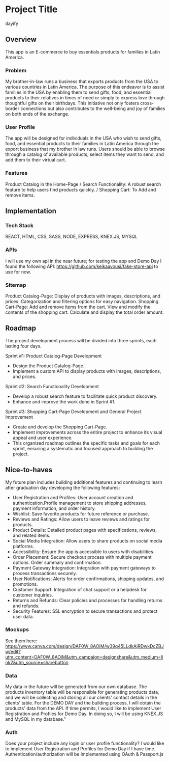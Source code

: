 # Project Title

dayify

## Overview

This app is an E-commerce to buy essentials products for families in Latin America.

### Problem

My brother-in-law runs a business that exports products from the USA to various countries in Latin America. The purpose of this endeavor is to assist families in the USA by enabling them to send gifts, food, and essential products to their relatives in times of need or simply to express love through thoughtful gifts on their birthdays. This initiative not only fosters cross-border connections but also contributes to the well-being and joy of families on both ends of the exchange.

### User Profile

The app will be designed for individuals in the USA who wish to send gifts, food, and essential products to their families in Latin America through the export business that my brother in law runs. Users should be able to browse through a catalog of available products, select items they want to send, and add them to their virtual cart.

### Features

Product Catalog in the Home-Page / Search Functionality: A robust search feature to help users find products quickly. / Shopping Cart: To Add and remove items. 

## Implementation

### Tech Stack

REACT, HTML, CSS, SASS, NODE, EXPRESS, KNEX.JS, MYSQL

### APIs

I will use my own api in the near future; for testing the app and Demo Day I found the following API: https://github.com/keikaavousi/fake-store-api to use for now. 

### Sitemap

Product Catalog-Page: Display of products with images, descriptions, and prices. Categorization and filtering options for easy navigation.
Shopping Cart-Page: Add and remove items from the cart. View and modify the contents of the shopping cart. Calculate and display the total order amount.

## Roadmap

The project development process will be divided into three sprints, each lasting four days.

Sprint #1: Product Catalog-Page Development
- Design the Product Catalog-Page.
- Implement a custom API to display products with images, descriptions, and prices.

Sprint #2: Search Functionality Development
- Develop a robust search feature to facilitate quick product discovery.
- Enhance and improve the work done in Sprint #1.

Sprint #3: Shopping Cart-Page Development and General Project Improvement
- Create and develop the Shopping Cart-Page.
- Implement improvements across the entire project to enhance its visual appeal and user experience.
- This organized roadmap outlines the specific tasks and goals for each sprint, ensuring a systematic and focused approach to building the project.

## Nice-to-haves

My future plan includes building additional features and continuing to learn after graduation day developing the following features:
- User Registration and Profiles: User account creation and authentication.Profile management to store shipping addresses, payment information, and order history.
- Wishlist: Save favorite products for future reference or purchase.
- Reviews and Ratings: Allow users to leave reviews and ratings for products.
- Product Details: Detailed product pages with specifications, reviews, and related items.
- Social Media Integration: Allow users to share products on social media platforms.
- Accessibility: Ensure the app is accessible to users with disabilities.
- Order Placement: Secure checkout process with multiple payment options. Order summary and confirmation.
- Payment Gateway Integration: Integration with payment gateways to process transactions securely.
- User Notifications: Alerts for order confirmations, shipping updates, and promotions.
- Customer Support: Integration of chat support or a helpdesk for customer inquiries.
- Returns and Refunds: Clear policies and processes for handling returns and refunds.
- Security Features: SSL encryption to secure transactions and protect user data.

### Mockups

See them here: https://www.canva.com/design/DAF0W_8AOiM/w39q45LLdkAjRDwkDcZBJw/edit?utm_content=DAF0W_8AOiM&utm_campaign=designshare&utm_medium=link2&utm_source=sharebutton

### Data

My data in the future will be generated from our own database. The products inventory table will be responsible for generating products data, and we will be collecting and storing all our clients' contact details in the clients' table. For the DEMO DAY and the building process, I will obtain the products' data from the API. If time permits, I would like to implement User Registration and Profiles for Demo Day. In doing so, I will be using KNEX.JS and MySQL in my database."

### Auth

Does your project include any login or user profile functionality? 
I would like to implement User Registration and Profiles for Demo Day if I have time. Authentication/authorization will be implemented using OAuth & Passport.js

